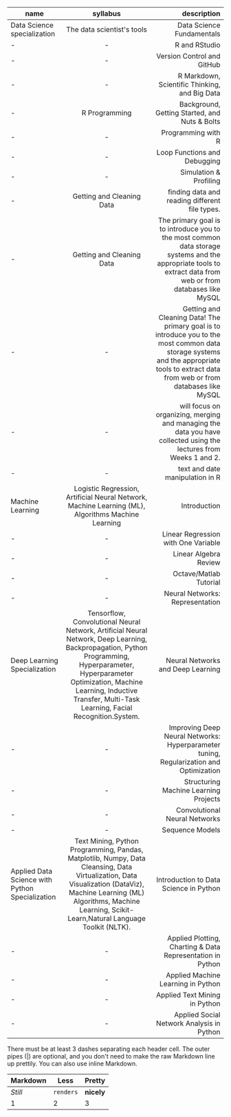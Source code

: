 | name       | syllabus        | description  |  
| ------------- |:-------------:| -----:| 
| Data Science specialization    | The data scientist's tools|Data Science Fundamentals|
|  -     |  - | R and RStudio  |  
| - | -  | Version Control and GitHub  | 
| -|  - | R Markdown, Scientific Thinking, and Big Data|
| -|R Programming|Background, Getting Started, and Nuts & Bolts|
|-| -| Programming with R|
|-|-|Loop Functions and Debugging|
|-|-|Simulation & Profiling|
|-|Getting and Cleaning Data|finding data and reading different file types.|
|-|Getting and Cleaning Data |The primary goal is to introduce you to the most common data storage systems and the appropriate tools to extract data from web or from databases like MySQL|
|-|-|Getting and Cleaning Data! The primary goal is to introduce you to the most common data storage systems and the appropriate tools to extract data from web or from databases like MySQL|
|-|-|will focus on organizing, merging and managing the data you have collected using the lectures from Weeks 1 and 2.|
|-|-|text and date manipulation in R|
|Machine Learning|Logistic Regression, Artificial Neural Network, Machine Learning (ML), Algorithms Machine Learning|Introduction|
|-|-|Linear Regression with One Variable|
|-|-|Linear Algebra Review|
|-|-|Octave/Matlab Tutorial|
|-|-|Neural Networks: Representation|
|Deep Learning Specialization|Tensorflow, Convolutional Neural Network, Artificial Neural Network, Deep Learning, Backpropagation, Python Programming, Hyperparameter, Hyperparameter Optimization, Machine Learning, Inductive Transfer, Multi-Task Learning, Facial Recognition.System.|Neural Networks and Deep Learning|
|-|-|Improving Deep Neural Networks: Hyperparameter tuning, Regularization and Optimization|
|-|-|Structuring Machine Learning Projects|
|-|-|Convolutional Neural Networks|
|-|-|Sequence Models|
|Applied Data Science with Python Specialization|Text Mining, Python Programming, Pandas, Matplotlib, Numpy, Data Cleansing, Data Virtualization, Data Visualization (DataViz), Machine Learning (ML) Algorithms, Machine Learning, Scikit-Learn,Natural Language Toolkit (NLTK).|Introduction to Data Science in Python|
|-|-|Applied Plotting, Charting & Data Representation in Python|
|-|-|Applied Machine Learning in Python|
|-|-|Applied Text Mining in Python|
|-|-|Applied Social Network Analysis in Python|





There must be at least 3 dashes separating each header cell.
The outer pipes (|) are optional, and you don't need to make the 
raw Markdown line up prettily. You can also use inline Markdown.

Markdown | Less | Pretty
--- | --- | ---
*Still* | `renders` | **nicely**
1 | 2 | 3